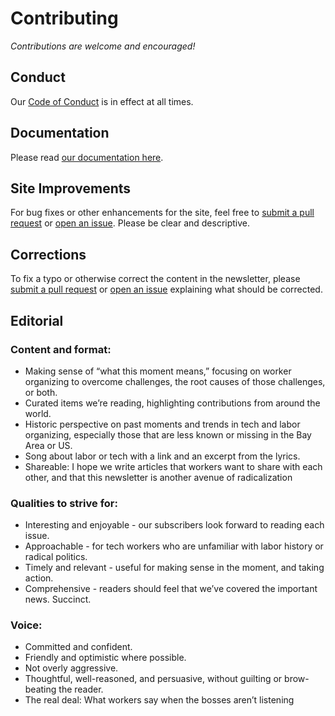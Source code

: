 # Contributing

*Contributions are welcome and encouraged!*

## Conduct

Our [Code of Conduct](https://github.com/techworkersco/techworkersco.github.io/blob/master/.github/CODE_OF_CONDUCT.md) is in effect at all times.

## Documentation

Please read [our documentation here](https://github.com/techworkersco/techworkersco.github.io/blob/master/.github/DOCUMENTATION.md).

## Site Improvements

For bug fixes or other enhancements for the site, feel free to [submit a pull request](https://github.com/techworkersco/techworkersco.github.io/compare) or [open an issue](https://github.com/techworkersco/techworkersco.github.io/issues/new). Please be clear and descriptive.

## Corrections

To fix a typo or otherwise correct the content in the newsletter, please [submit a pull request](https://github.com/techworkersco/techworkersco.github.io/compare) or [open an issue](https://github.com/techworkersco/techworkersco.github.io/issues/new) explaining what should be corrected.

## Editorial

### Content and format:

- Making sense of “what this moment means,” focusing on worker organizing to overcome challenges, the root causes of those challenges, or both.
- Curated items we’re reading, highlighting contributions from around the world.
- Historic perspective on past moments and trends in tech and labor organizing, especially those that are less known or missing in the Bay Area or US.
- Song about labor or tech with a link and an excerpt from the lyrics.
- Shareable: I hope we write articles that workers want to share with each other, and that this newsletter is another avenue of radicalization

### Qualities to strive for:

- Interesting and enjoyable - our subscribers look forward to reading each issue.
- Approachable - for tech workers who are unfamiliar with labor history or radical politics.
- Timely and relevant - useful for making sense in the moment, and taking action.
- Comprehensive - readers should feel that we’ve covered the important news.
Succinct.

### Voice:

- Committed and confident.
- Friendly and optimistic where possible.
- Not overly aggressive.
- Thoughtful, well-reasoned, and persuasive, without guilting or brow-beating the reader.
- The real deal: What workers say when the bosses aren’t listening
